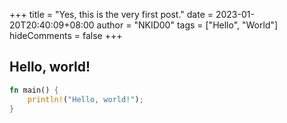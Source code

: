 +++
title = "Yes, this is the very first post."
date = 2023-01-20T20:40:09+08:00
author = "NKID00"
tags = ["Hello", "World"]
hideComments = false
+++

## Hello, world!

```rust
fn main() {
    println!("Hello, world!");
}
```
